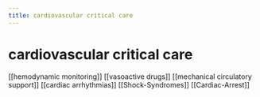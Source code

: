 ```yaml
---
title: cardiovascular critical care
---
```

# cardiovascular critical care

[[hemodynamic monitoring]]
[[vasoactive drugs]]
[[mechanical circulatory support]]
[[cardiac arrhythmias]]
[[Shock-Syndromes]]
[[Cardiac-Arrest]]
